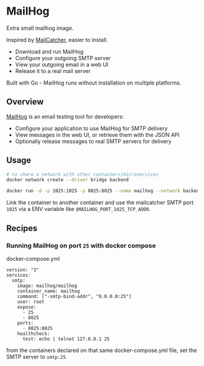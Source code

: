 # MailHog

Extra small mailhog image.

Inspired by [MailCatcher](http://mailcatcher.me/), easier to install.

* Download and run MailHog
* Configure your outgoing SMTP server
* View your outgoing email in a web UI
* Release it to a real mail server

Built with Go - MailHog runs without installation on multiple platforms.

## Overview

[MailHog](https://github.com/mailhog/MailHog) is an email testing tool for developers:

* Configure your application to use MailHog for SMTP delivery
* View messages in the web UI, or retrieve them with the JSON API
* Optionally release messages to real SMTP servers for delivery

## Usage

```sh
# to share a network with other containers/microservices
docker network create --driver bridge backend

docker run -d -p 1025:1025 -p 8025:8025 --name mailhog --network backend your_dockerhub_username/mailhog
```

Link the container to another container and use the mailcatcher SMTP port `1025` via a ENV variable like `$MAILHOG_PORT_1025_TCP_ADDR`.

## Recipes

### Running MailHog on port `25` with docker compose

docker-compose.yml

```
version: "3"
services:
  smtp:
    image: mailhog/mailhog
    container_name: mailhog
    command: ["-smtp-bind-addr", "0.0.0.0:25"]
    user: root
    expose:
      - 25
      - 8025
    ports:
      - 8025:8025
    healthcheck:
      test: echo | telnet 127.0.0.1 25
```

from the containers declared on that same docker-compose.yml file, set the SMTP server to `smtp:25`.